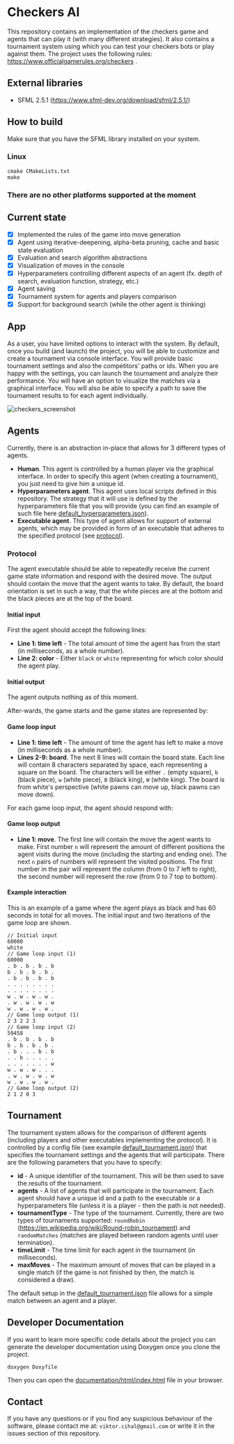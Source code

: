 # Checkers AI
This repository contains an implementation of the checkers game and agents that can play it (with many different strategies).
It also contains a tournament system using which you can test your checkers bots or play against them.
The project uses the following rules: https://www.officialgamerules.org/checkers .

## External libraries
- SFML 2.5.1 (https://www.sfml-dev.org/download/sfml/2.5.1/)

## How to build
Make sure that you have the SFML library installed on your system.
### Linux
```
cmake CMakeLists.txt
make
```
### There are no other platforms supported at the moment

## Current state
- [x] Implemented the rules of the game into move generation
- [x] Agent using iterative-deepening, alpha-beta pruning, cache and basic state evaluation
- [x] Evaluation and search algorithm abstractions
- [x] Visualization of moves in the console
- [x] Hyperparameters controlling different aspects of an agent (fx. depth of search, evaluation function, strategy, etc.)
- [x] Agent saving
- [x] Tournament system for agents and players comparison
- [x] Support for background search (while the other agent is thinking) 

## App
As a user, you have limited options to interact with the system. By default, once you build (and launch) the project, you will
be able to customize and create a tournament via console interface. You will provide basic tournament settings and also the competitors' paths or ids.
When you are happy with the settings, you can launch the tournament and analyze their performance.
You will have an option to visualize the matches via a graphical interface. You will also be able to specify a path to save the tournament results to for each agent individually.

![checkers_screenshot](https://github.com/Reblexis/checkers/assets/80317928/e26bcf98-468c-4bcc-bea5-31ff1b0795f6)


## Agents
Currently, there is an abstraction in-place that allows for 3 different types of agents.
- **Human**. This agent is controlled by a human player via the graphical interface. In order to specify this agent (when creating a tournament), you just need to give him a unique id.
- **Hyperparameters agent**. This agent uses local scripts defined in this repository. The strategy that it will use is defined by the hyperparameters file that you will provide (you can find an example of such file here [default_hyperparameters.json](../data/default_hyperparameters.json)).
- **Executable agent**. This type of agent allows for support of external agents, which may be provided in form of an executable that adheres to the specified protocol (see [protocol](#protocol)).

### Protocol
The agent executable should be able to repeatedly receive the current game state information and respond with the desired move.
The output should contain the move that the agent wants to take.
By default, the board orientation is set in such a way, that the white pieces are at the bottom and the black pieces are at the top of the board.

#### Initial input
First the agent should accept the following lines:
- **Line 1: time left** - The total amount of time the agent has from the start (in milliseconds, as a whole number).
- **Line 2: color** - Either `black` or `white` representing for which color should the agent play.

#### Initial output
The agent outputs nothing as of this moment.

After-wards, the game starts and the game states are represented by:
#### Game loop input
- **Line 1: time left** - The amount of time the agent has left to make a move (in milliseconds as a whole number).
- **Lines 2-9: board**. The next 8 lines will contain the board state. Each line will contain 8 characters separated by space, each representing
  a square on the board. The characters will be either `.` (empty square), `b` (black piece), `w` (white piece), `B` (black king), `W` (white king).
  The board is from white's perspective (white pawns can move up, black pawns can move down).

For each game loop input, the agent should respond with:
#### Game loop output
- **Line 1: move**. The first line will contain the move the agent wants to make.
  First number `n` will represent the amount of different positions the agent visits during the move (including the starting and ending one).
  The next `n` pairs of numbers will represent the visited positions. The first number in the pair will represent the column (from 0 to 7 left to right),
  the second number will represent the row (from 0 to 7 top to bottom).

#### Example interaction
This is an example of a game where the agent plays as black and has 60 seconds in total for all moves. The initial input and two iterations of the game loop are shown.
```
// Initial input
60000
white
// Game loop input (1)
60000
. b . b . b . b 
b . b . b . b . 
. b . b . b . b 
. . . . . . . . 
. . . . . . . . 
w . w . w . w . 
. w . w . w . w 
w . w . w . w . 
// Game loop output (1)
2 3 2 2 3
// Game loop input (2)
59458
. b . b . b . b
b . b . b . b .
. b . . . b . b
. . b . . . . .
. . . . . . . w
w . w . w . . .
. w . w . w . w
w . w . w . w .
// Game loop output (2)
2 1 2 0 3
```

## Tournament
The tournament system allows for the comparison of different agents (including players and other executables implementing the protocol).
It is controlled by a config file (see example [default_tournament.json](data/default_tournament.json)) that specifies the tournament settings and the agents that will participate.
There are the following parameters that you have to specify:
- **id** - A unique identifier of the tournament. This will be then used to save the results of the tournament.
- **agents** - A list of agents that will participate in the tournament. Each agent should have a unique id and a path to the executable or a hyperparameters file (unless it is a player - then the path is not needed).
- **tournamentType** - The type of the tournament. Currently, there are two types of tournaments supported: `roundRobin` (https://en.wikipedia.org/wiki/Round-robin_tournament) and `randomMatches` (matches are played between random agents until user termination).
- **timeLimit** - The time limit for each agent in the tournament (in milliseconds).
- **maxMoves** - The maximum amount of moves that can be played in a single match (if the game is not finished by then, the match is considered a draw).

The default setup in the [default_tournament.json](data/default_tournament.json) file allows for a simple match between an agent and a player.

## Developer Documentation
If you want to learn more specific code details about the project you can generate the developer documentation using Doxygen once you clone the project.
```
doxygen Doxyfile
```
Then you can open the [documentation/html/index.html](documentation/html/index.html) file in your browser.

## Contact
If you have any questions or if you find any suspicious behaviour of the software, please contact me at: `viktor.cihal@gmail.com` or write it in the issues section of this repository.
